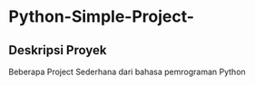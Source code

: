 # Python-Simple-Project-

## Deskripsi Proyek
Beberapa Project Sederhana dari bahasa pemrograman Python 
